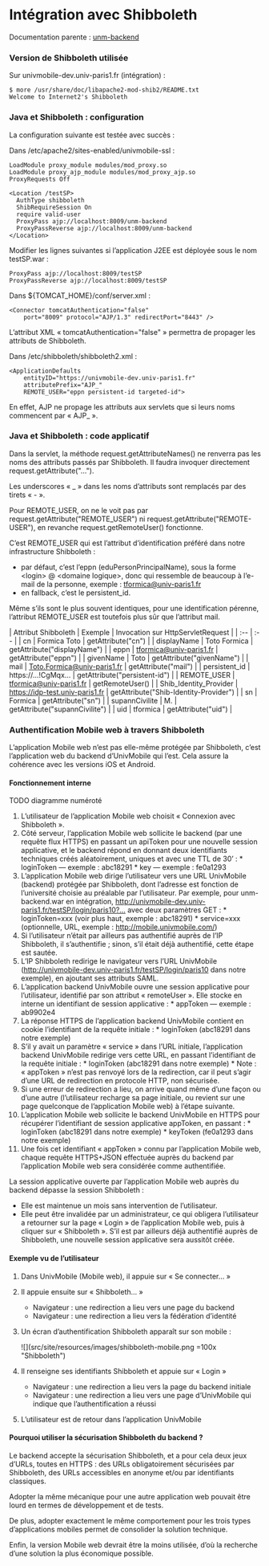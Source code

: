 Intégration avec Shibboleth
===========================

Documentation parente : [unm-backend](README.md)

### Version de Shibboleth utilisée

Sur univmobile-dev.univ-paris1.fr (intégration) :

    $ more /usr/share/doc/libapache2-mod-shib2/README.txt
    Welcome to Internet2's Shibboleth

### Java et Shibboleth : configuration

La configuration suivante est testée avec succès :

Dans /etc/apache2/sites-enabled/univmobile-ssl :

    LoadModule proxy_module modules/mod_proxy.so
    LoadModule proxy_ajp_module modules/mod_proxy_ajp.so
    ProxyRequests Off
    
    <Location /testSP>
      AuthType shibboleth
      ShibRequireSession On
      require valid-user
      ProxyPass ajp://localhost:8009/unm-backend
      ProxyPassReverse ajp://localhost:8009/unm-backend
    </Location>
    
Modifier les lignes suivantes si l’application J2EE est déployée sous le nom testSP.war :

    ProxyPass ajp://localhost:8009/testSP
    ProxyPassReverse ajp://localhost:8009/testSP

Dans ${TOMCAT_HOME}/conf/server.xml :

    <Connector tomcatAuthentication="false"
        port="8009" protocol="AJP/1.3" redirectPort="8443" />

L’attribut XML « tomcatAuthentication="false" » permettra de propager les attributs de Shibboleth.

Dans /etc/shibboleth/shibboleth2.xml :

    <ApplicationDefaults
        entityID="https://univmobile-dev.univ-paris1.fr"
        attributePrefix="AJP_"
        REMOTE_USER="eppn persistent-id targeted-id">

En effet, AJP ne propage les attributs aux servlets que si leurs noms commencent par « AJP_ ».

### Java et Shibboleth : code applicatif

Dans la servlet, la méthode request.getAttributeNames() ne renverra pas les noms des attributs passés par Shibboleth. Il faudra invoquer directement request.getAttribute("…").

Les underscores « _ » dans les noms d’attributs sont remplacés par des tirets « - ».

Pour REMOTE_USER, on ne le voit pas par request.getAttribute("REMOTE_USER") ni request.getAttribute("REMOTE-USER"), en revanche request.getRemoteUser() fonctionne.

C’est REMOTE_USER qui est l’attribut d’identification préféré dans notre infrastructure Shibboleth : 

  * par défaut, c’est l’eppn (eduPersonPrincipalName), sous la forme \<login\> @ \<domaine logique\>, donc qui ressemble de beaucoup à l’e-mail de la personne, exemple : tformica@univ-paris1.fr
  * en fallback, c’est le persistent_id.
  
Même s’ils sont le plus souvent identiques, pour une identification pérenne, l’attribut REMOTE_USER est toutefois plus sûr que l’attribut mail.

| Attribut Shibboleth | Exemple | Invocation sur HttpServletRequest |
| :-- | :-- |
| cn | Formica Toto | getAttribute("cn") |
| displayName | Toto Formica | getAttribute("displayName") |
| eppn | tformica@univ-paris1.fr | getAttribute("eppn") |
| givenName | Toto | getAttribute("givenName") |
| mail | Toto.Formica@univ-paris1.fr | getAttribute("mail") |
| persistent_id | https://...!CgMqx… | getAttribute("persistent-id") |
| REMOTE_USER | tformica@univ-paris1.fr | getRemoteUser() |
| Shib_Identity_Provider | https://idp-test.univ-paris1.fr | getAttribute("Shib-Identity-Provider") |
| sn | Formica | getAttribute("sn") |
| supannCivilite | M. | getAttribute("supannCivilite") |
| uid | tformica | getAttribute("uid") |

### Authentification Mobile web à travers Shibboleth

L’application Mobile web n’est pas elle-même protégée par Shibboleth, c’est l’application web du backend d’UnivMobile qui l’est. Cela assure la cohérence avec les versions iOS et Android.
  
#### Fonctionnement interne

TODO diagramme numéroté

  1. L’utilisateur de l’application Mobile web choisit « Connexion avec Shibboleth ». 
  2. Côté serveur, l’application Mobile web sollicite le backend (par une requête flux HTTPS) en passant un apiToken pour une nouvelle session applicative, et le backend répond en donnant deux identifiants techniques créés aléatoirement, uniques et avec une TTL de 30’ :
    * loginToken — exemple : abc18291
    * key — exemple : fe0a1293
  3. L’application Mobile web dirige l’utilisateur vers une URL UnivMobile (backend) protégée par Shibboleth,  dont l’adresse est fonction de l’université choisie au préalable par l’utilisateur. Par exemple, pour unm-backend.war en intégration, http://univmobile-dev.univ-paris1.fr/testSP/login/paris10?… avec deux paramètres GET :
    * loginToken=xxx (voir plus haut, exemple : abc18291)
    * service=xxx (optionnelle, URL, exemple : http://mobile.univmobile.com/)
  4. Si l’utilisateur n’était par ailleurs pas authentifié auprès de l’IP Shibboleth, il s’authentifie ; sinon, s’il était déjà authentifié, cette étape est sautée.
  5. L’IP Shibboleth redirige le navigateur vers l’URL UnivMobile (http://univmobile-dev.univ-paris1.fr/testSP/login/paris10 dans notre exemple), en ajoutant ses attributs SAML.
  6. L’application backend UnivMobile ouvre une session applicative pour l’utilisateur, identifié par son attribut « remoteUser ». Elle stocke en interne un identifiant de session applicative :
    * appToken — exemple : ab9902e4
  7. La réponse HTTPS de l’application backend UnivMobile contient en cookie l’identifiant de la requête initiale :
    * loginToken (abc18291 dans notre exemple)
  8. S’il y avait un paramètre « service » dans l’URL initiale, l’application backend UnivMobile redirige vers cette URL, en passant l’identifiant de la requête initiale :
    * loginToken (abc18291 dans notre exemple)
    * Note : « appToken » n’est pas renvoyé lors de la redirection, car il peut s’agir d’une URL de redirection en protocole HTTP, non sécurisée.
  9. Si une erreur de redirection a lieu, on arrive quand même d’une façon ou d’une autre (l’utilisateur recharge sa page initiale, ou revient sur une page quelconque de l’application Mobile web) à l’étape suivante.
 10. L’application Mobile web sollicite le backend UnivMobile en HTTPS pour récupérer l’identifiant de session applicative appToken, en passant :
    * loginToken (abc18291 dans notre exemple)
    * keyToken (fe0a1293 dans notre exemple)
 11. Une fois cet identifiant « appToken » connu par l’application Mobile web, chaque requête HTTPS+JSON effectuée auprès du backend par l’application Mobile web sera considérée comme authentifiée.
 
La session applicative ouverte par l’application Mobile web auprès du backend
dépasse la session Shibboleth :

  * Elle est maintenue un mois sans intervention de l’utilisateur.
  * Elle peut être invalidée par un administrateur, ce qui obligera l’utilisateur a retourner sur la page « Login » de l’application Mobile web, puis à cliquer sur « Shibboleth ». S’il est par ailleurs déjà authentifié auprès de Shibboleth, une nouvelle session applicative sera aussitôt créée.
  
#### Exemple vu de l’utilisateur

  1. Dans UnivMobile (Mobile web), il appuie sur « Se connecter… »
  2. Il appuie ensuite sur « Shibboleth… »
     * Navigateur : une redirection a lieu vers une page du backend
     * Navigateur : une redirection a lieu vers la fédération d’identité
  3. Un écran d’authentification Shibboleth apparaît sur son mobile :
  
     ![](src/site/resources/images/shibboleth-mobile.png =100x "Shibboleth")

  4. Il renseigne ses identifiants Shibboleth et appuie sur « Login »
     * Navigateur : une redirection a lieu vers la page du backend initiale
     * Navigateur : une redirection a lieu vers une page d’UnivMobile qui indique que l’authentification a réussi     
  5. L’utilisateur est de retour dans l’application UnivMobile

#### Pourquoi utiliser la sécurisation Shibboleth du backend ?

Le backend accepte la sécurisation Shibboleth, et a pour cela deux jeux d’URLs, toutes en HTTPS : des URLs obligatoirement sécurisées par Shibboleth, des URLs accessibles en anonyme et/ou par identifiants classiques.

Adopter la même mécanique pour une autre application web pouvait être lourd en termes de développement et de tests.

De plus, adopter exactement le même comportement pour les trois types
d’applications mobiles permet de consolider la solution technique.

Enfin, la version Mobile web devrait être la moins utilisée, d’où la recherche d’une solution la plus économique possible.